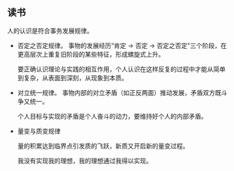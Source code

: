 ## 读书

人的认识是符合事务发展规律。

- 否定之否定规律。
  事物的发展经历“肯定 → 否定 → 否定之否定”三个阶段，在更高层次上重复旧阶段的某些特征，形成螺旋式上升。

  要正确认识理论与实践的相互作用，个人认识在这样反复的过程中才能从简单到复杂，从表面到深刻，从现象到本质。

- 对立统一规律。
  事物内部的对立矛盾（如正反两面）推动发展，矛盾双方既斗争又统一。

  个人目标与实现的矛盾是个人奋斗的动力，要维持好个人的内部矛盾。

- 量变与质变规律

  量的积累达到临界点引发质的飞跃，新质又开启新的量变过程。

  我没有实现我的理想，我的理想通过我得以实现。
